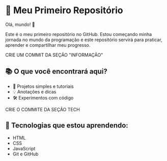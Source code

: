 # 🚀 Meu Primeiro Repositório
 
Olá, mundo! 👋
 
Este é o meu primeiro repositório no GitHub. Estou começando minha jornada no mundo da programação e este repositório servirá para praticar, aprender e compartilhar meu progresso.

CRIE UM COMMIT DA SEÇÃO "INFORMAÇÃO"
## 📚 O que você encontrará aqui?
 
- 📝 Projetos simples e tutoriais
- 💡 Anotações e dicas
- 🛠️ Experimentos com código

CRIE O COMMITE DA SEÇÃO TECH
 
## 🌱 Tecnologias que estou aprendendo:
 
- HTML
- CSS
- JavaScript
- Git e GitHub